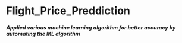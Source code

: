 # Flight_Price_Preddiction

##### Applied various machine learning algorithm for better accuracy by automating the ML algorithm

